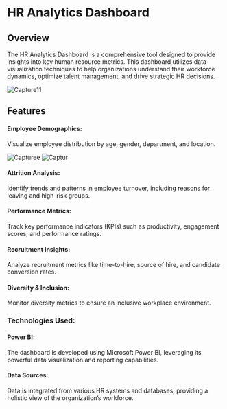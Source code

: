 # HR Analytics Dashboard


## Overview
The HR Analytics Dashboard is a comprehensive tool designed to provide insights into key human resource metrics. This dashboard utilizes data visualization techniques to help organizations understand their workforce dynamics, optimize talent management, and drive strategic HR decisions.

![Capture11](https://github.com/user-attachments/assets/7fa0e760-239b-474a-97de-6454e2ef0791)

## Features

#### Employee Demographics:

 Visualize employee distribution by age, gender, department, and location.

 ![Capturee](https://github.com/user-attachments/assets/d043a2d9-7e0f-432f-9c3a-27bcff9eba1c)
![Captur](https://github.com/user-attachments/assets/41b6e1d4-b909-454d-8d9f-8ce90c63ebe8)

#### Attrition Analysis:

 Identify trends and patterns in employee turnover, including reasons for leaving and high-risk groups.

#### Performance Metrics:

Track key performance indicators (KPIs) such as productivity, engagement scores, and performance ratings.

#### Recruitment Insights:

Analyze recruitment metrics like time-to-hire, source of hire, and candidate conversion rates.

#### Diversity & Inclusion:
 
Monitor diversity metrics to ensure an inclusive workplace environment.

### Technologies Used:

#### Power BI:

The dashboard is developed using Microsoft Power BI, leveraging its powerful data visualization and reporting capabilities.

#### Data Sources:

Data is integrated from various HR systems and databases, providing a holistic view of the organization’s workforce.
